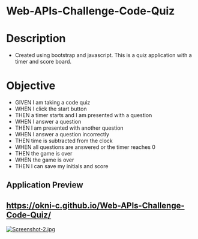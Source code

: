 # Web-APIs-Challenge-Code-Quiz
# Description
- Created using bootstrap and javascript. This is a quiz application with a timer and score board.
# Objective
- GIVEN I am taking a code quiz
- WHEN I click the start button
- THEN a timer starts and I am presented with a question
- WHEN I answer a question
- THEN I am presented with another question
- WHEN I answer a question incorrectly
- THEN time is subtracted from the clock
- WHEN all questions are answered or the timer reaches 0
- THEN the game is over
- WHEN the game is over
- THEN I can save my initials and score

## Application Preview
## https://okni-c.github.io/Web-APIs-Challenge-Code-Quiz/
[![Screenshot-2.jpg](https://i.postimg.cc/25Xsx885/Screenshot-2.jpg)](https://postimg.cc/xkMpfQmr)
